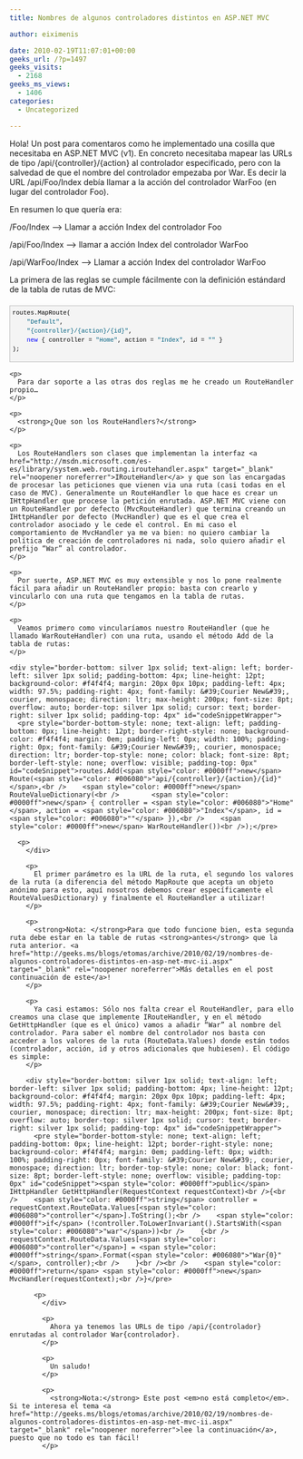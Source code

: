 ```yaml
---
title: Nombres de algunos controladores distintos en ASP.NET MVC

author: eiximenis

date: 2010-02-19T11:07:01+00:00
geeks_url: /?p=1497
geeks_visits:
  - 2168
geeks_ms_views:
  - 1406
categories:
  - Uncategorized

---
```

Hola! Un post para comentaros como he implementado una cosilla que necesitaba en ASP.NET MVC (v1). En concreto necesitaba mapear las URLs de tipo /api/{controller}/{action} al controlador especificado, pero con la salvedad de que el nombre del controlador empezaba por War. Es decir la URL /api/Foo/Index debía llamar a la acción del controlador WarFoo (en lugar del controlador Foo). 

<!--more-->

En resumen lo que quería era:

/Foo/Index –> Llamar a acción Index del controlador Foo

/api/Foo/Index –> llamar a acción Index del controlador WarFoo

/api/WarFoo/Index –> Llamar a acción Index del controlador WarFoo

La primera de las reglas se cumple fácilmente con la definición estándard de la tabla de rutas de MVC:

<div style="border-bottom: silver 1px solid; text-align: left; border-left: silver 1px solid; padding-bottom: 4px; line-height: 12pt; background-color: #f4f4f4; margin: 20px 0px 10px; padding-left: 4px; width: 97.5%; padding-right: 4px; font-family: &#39;Courier New&#39;, courier, monospace; direction: ltr; max-height: 200px; font-size: 8pt; overflow: auto; border-top: silver 1px solid; cursor: text; border-right: silver 1px solid; padding-top: 4px" id="codeSnippetWrapper">
  <pre style="border-bottom-style: none; text-align: left; padding-bottom: 0px; line-height: 12pt; border-right-style: none; background-color: #f4f4f4; margin: 0em; padding-left: 0px; width: 100%; padding-right: 0px; font-family: &#39;Courier New&#39;, courier, monospace; direction: ltr; border-top-style: none; color: black; font-size: 8pt; border-left-style: none; overflow: visible; padding-top: 0px" id="codeSnippet">routes.MapRoute(<br />    <span style="color: #006080">"Default"</span>,                           <br />    <span style="color: #006080">"{controller}/{action}/{id}"</span>,  <br />    <span style="color: #0000ff">new</span> { controller = <span style="color: #006080">"Home"</span>, action = <span style="color: #006080">"Index"</span>, id = <span style="color: #006080">""</span> }<br />);</pre>
  
  <p>
    </div> 
    
    <p>
      Para dar soporte a las otras dos reglas me he creado un RouteHandler propio…
    </p>
    
    <p>
      <strong>¿Que son los RouteHandlers?</strong>
    </p>
    
    <p>
      Los RouteHandlers son clases que implementan la interfaz <a href="http://msdn.microsoft.com/es-es/library/system.web.routing.iroutehandler.aspx" target="_blank" rel="noopener noreferrer">IRouteHandler</a> y que son las encargadas de procesar las peticiones que vienen via una ruta (casi todas en el caso de MVC). Generalmente un RouteHandler lo que hace es crear un IHttpHandler que procese la petición enrutada. ASP.NET MVC viene con un RouteHandler por defecto (MvcRouteHandler) que termina creando un IHttpHandler por defecto (MvcHandler) que es el que crea el controlador asociado y le cede el control. En mi caso el comportamiento de MvcHandler ya me va bien: no quiero cambiar la política de creación de controladores ni nada, solo quiero añadir el prefijo “War” al controlador.
    </p>
    
    <p>
      Por suerte, ASP.NET MVC es muy extensible y nos lo pone realmente fácil para añadir un RouteHandler propio: basta con crearlo y vincularlo con una ruta que tengamos en la tabla de rutas.
    </p>
    
    <p>
      Veamos primero como vincularíamos nuestro RouteHandler (que he llamado WarRouteHandler) con una ruta, usando el método Add de la tabla de rutas:
    </p>
    
    <div style="border-bottom: silver 1px solid; text-align: left; border-left: silver 1px solid; padding-bottom: 4px; line-height: 12pt; background-color: #f4f4f4; margin: 20px 0px 10px; padding-left: 4px; width: 97.5%; padding-right: 4px; font-family: &#39;Courier New&#39;, courier, monospace; direction: ltr; max-height: 200px; font-size: 8pt; overflow: auto; border-top: silver 1px solid; cursor: text; border-right: silver 1px solid; padding-top: 4px" id="codeSnippetWrapper">
      <pre style="border-bottom-style: none; text-align: left; padding-bottom: 0px; line-height: 12pt; border-right-style: none; background-color: #f4f4f4; margin: 0em; padding-left: 0px; width: 100%; padding-right: 0px; font-family: &#39;Courier New&#39;, courier, monospace; direction: ltr; border-top-style: none; color: black; font-size: 8pt; border-left-style: none; overflow: visible; padding-top: 0px" id="codeSnippet">routes.Add(<span style="color: #0000ff">new</span> Route(<span style="color: #006080">"api/{controller}/{action}/{id}"</span>,<br />    <span style="color: #0000ff">new</span> RouteValueDictionary(<br />        <span style="color: #0000ff">new</span> { controller = <span style="color: #006080">"Home"</span>, action = <span style="color: #006080">"Index"</span>, id = <span style="color: #006080">""</span> }),<br />    <span style="color: #0000ff">new</span> WarRouteHandler())<br />);</pre>
      
      <p>
        </div> 
        
        <p>
          El primer parámetro es la URL de la ruta, el segundo los valores de la ruta (a diferencia del método MapRoute que acepta un objeto anónimo para esto, aquí nosotros debemos crear específicamente el RouteValuesDictionary) y finalmente el RouteHandler a utilizar!
        </p>
        
        <p>
          <strong>Nota: </strong>Para que todo funcione bien, esta segunda ruta debe estar en la table de rutas <strong>antes</strong> que la ruta anterior. <a href="http://geeks.ms/blogs/etomas/archive/2010/02/19/nombres-de-algunos-controladores-distintos-en-asp-net-mvc-ii.aspx" target="_blank" rel="noopener noreferrer">Más detalles en el post continuación de este</a>!
        </p>
        
        <p>
          Ya casi estamos: Sólo nos falta crear el RouteHandler, para ello creamos una clase que implemente IRouteHandler, y en el método GetHttpHandler (que es el único) vamos a añadir “War” al nombre del controlador. Para saber el nombre del controlador nos basta con acceder a los valores de la ruta (RouteData.Values) donde están todos (controlador, acción, id y otros adicionales que hubiesen). El código es simple:
        </p>
        
        <div style="border-bottom: silver 1px solid; text-align: left; border-left: silver 1px solid; padding-bottom: 4px; line-height: 12pt; background-color: #f4f4f4; margin: 20px 0px 10px; padding-left: 4px; width: 97.5%; padding-right: 4px; font-family: &#39;Courier New&#39;, courier, monospace; direction: ltr; max-height: 200px; font-size: 8pt; overflow: auto; border-top: silver 1px solid; cursor: text; border-right: silver 1px solid; padding-top: 4px" id="codeSnippetWrapper">
          <pre style="border-bottom-style: none; text-align: left; padding-bottom: 0px; line-height: 12pt; border-right-style: none; background-color: #f4f4f4; margin: 0em; padding-left: 0px; width: 100%; padding-right: 0px; font-family: &#39;Courier New&#39;, courier, monospace; direction: ltr; border-top-style: none; color: black; font-size: 8pt; border-left-style: none; overflow: visible; padding-top: 0px" id="codeSnippet"><span style="color: #0000ff">public</span> IHttpHandler GetHttpHandler(RequestContext requestContext)<br />{<br />    <span style="color: #0000ff">string</span> controller = requestContext.RouteData.Values[<span style="color: #006080">"controller"</span>].ToString();<br />    <span style="color: #0000ff">if</span> (!controller.ToLowerInvariant().StartsWith(<span style="color: #006080">"war"</span>))<br />    {<br />        requestContext.RouteData.Values[<span style="color: #006080">"controller"</span>] = <span style="color: #0000ff">string</span>.Format(<span style="color: #006080">"War{0}"</span>, controller);<br />    }<br /><br />    <span style="color: #0000ff">return</span> <span style="color: #0000ff">new</span> MvcHandler(requestContext);<br />}</pre>
          
          <p>
            </div> 
            
            <p>
              Ahora ya tenemos las URLs de tipo /api/{controlador} enrutadas al controlador War{controlador}.
            </p>
            
            <p>
              Un saludo!
            </p>
            
            <p>
              <strong>Nota:</strong> Este post <em>no está completo</em>. Si te interesa el tema <a href="http://geeks.ms/blogs/etomas/archive/2010/02/19/nombres-de-algunos-controladores-distintos-en-asp-net-mvc-ii.aspx" target="_blank" rel="noopener noreferrer">lee la continuación</a>, puesto que no todo es tan fácil!
            </p>